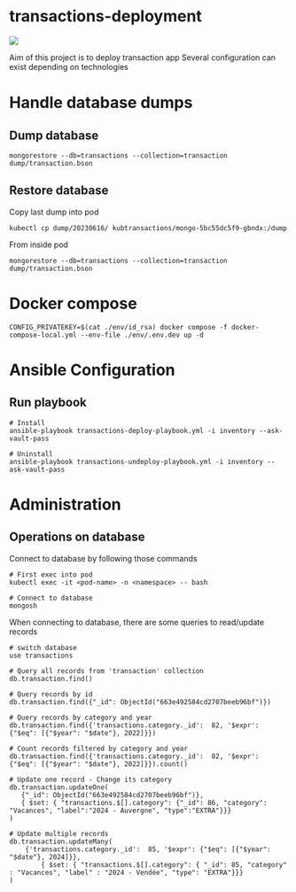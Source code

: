 # transactions-deployment

![](https://github.com/shaolin182/transactions-java/workflows/integration-test/badge.svg)

Aim of this project is to deploy transaction app
Several configuration can exist depending on technologies

# Handle database dumps

## Dump database
```shell
mongorestore --db=transactions --collection=transaction dump/transaction.bson
```

## Restore database

Copy last dump into pod

```shell
kubectl cp dump/20230616/ kubtransactions/mongo-5bc55dc5f9-gbndx:/dump
```

From inside pod
```shell
mongorestore --db=transactions --collection=transaction dump/transaction.bson
```
# Docker compose
```shell
CONFIG_PRIVATEKEY=$(cat ./env/id_rsa) docker compose -f docker-compose-local.yml --env-file ./env/.env.dev up -d
```

# Ansible Configuration

## Run playbook

```shell
# Install
ansible-playbook transactions-deploy-playbook.yml -i inventory --ask-vault-pass

# Uninstall
ansible-playbook transactions-undeploy-playbook.yml -i inventory --ask-vault-pass
```

# Administration

## Operations on database

Connect to database by following those commands
```shell
# First exec into pod
kubectl exec -it <pod-name> -n <namespace> -- bash

# Connect to database
mongosh
```

When connecting to database, there are some queries to read/update records
```shell
# switch database
use transactions

# Query all records from 'transaction' collection
db.transaction.find()

# Query records by id
db.transaction.find({"_id": ObjectId("663e492584cd2707beeb96bf")})

# Query records by category and year
db.transaction.find({'transactions.category._id':  82, '$expr': {"$eq": [{"$year": "$date"}, 2022]}})

# Count records filtered by category and year
db.transaction.find({'transactions.category._id':  82, '$expr': {"$eq": [{"$year": "$date"}, 2022]}}).count()

# Update one record - Change its category
db.transaction.updateOne(
   {"_id": ObjectId("663e492584cd2707beeb96bf")},
   { $set: { "transactions.$[].category": {"_id": 86, "category": "Vacances", "label":"2024 - Auvergne", "type":"EXTRA"}}}
)
  
# Update multiple records
db.transaction.updateMany(
	{'transactions.category._id':  85, '$expr': {"$eq": [{"$year": "$date"}, 2024]}},
    	{ $set: { "transactions.$[].category": { "_id": 85, "category" : "Vacances", "label" : "2024 - Vendée", "type": "EXTRA"}}}
)
```
